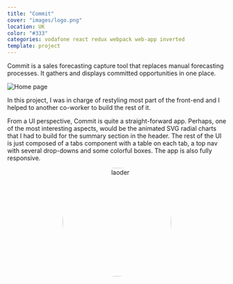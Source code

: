 ```yaml
---
title: "Commit"
cover: "images/logo.png"
location: UK
color: "#333"
categories: vodafone react redux webpack web-app inverted
template: project
---
```


<style>
.loader {
  border-radius: 100%;
  height: 250px;
  width: 250px;
}
</style>

Commit is a sales forecasting capture tool that replaces manual forecasting processes. It gathers and displays committed opportunities in one place.

![](/work/commit/images/1.jpg "Home page")

In this project, I was in charge of restyling most part of the front-end and I helped to another co-worker to build the rest of it.

From a UI perspective, Commit is quite a straight-forward app. Perhaps, one of the most interesting aspects, would be the animated SVG radial charts that I had to build for the summary section in the header. The rest of the UI is just composed of a tabs component with a table on each tab, a top nav with several drop-downs and some colorful boxes. The app is also fully responsive.

<p style="text-align: center">
  <img class="loader" src="/work/commit/images/loader.gif" alt="laoder" />
</p>
